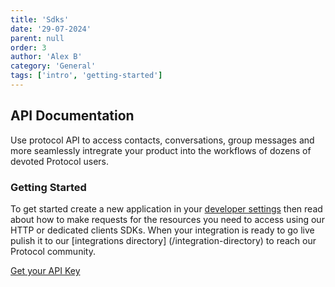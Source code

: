 ```yaml
---
title: 'Sdks'
date: '29-07-2024'
parent: null
order: 3
author: 'Alex B'
category: 'General'
tags: ['intro', 'getting-started']
---
```


## API Documentation

Use protocol API to access contacts, conversations, group messages and more seamlessly intregrate your product into the workflows of dozens of devoted Protocol users.

### Getting Started

To get started create a new application in your [developer settings](/dev-setings) then read about how to make requests for the resources you need to access using our HTTP or dedicated clients SDKs. When your integration is ready to go live pulish it to our [integrations directory] (/integration-directory) to reach our Protocol community.

[Get your API Key](/get-your-api-key)
